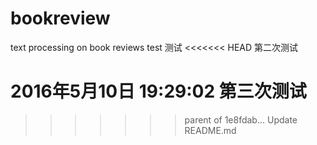# bookreview
text processing on book reviews 
test 测试
<<<<<<< HEAD
第二次测试

2016年5月10日 19:29:02
第三次测试
=======
>>>>>>> parent of 1e8fdab... Update README.md
